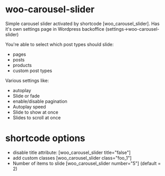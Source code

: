 # woo-carousel-slider
Simple carousel slider activated by shortcode [woo_carousel_slider]. Has it's own settings page in Wordpress backoffice (settings->woo-carousel-slider)

You're able to select which post types should slide: 
  - pages
  - posts
  - products
  - custom post types
 
Various settings like:
  - autoplay
  - Slide or fade
  - enable/disable pagination
  - Autoplay speed
  - Slide to show at once
  - Slides to scroll at once


# shortcode options
- disable title attribute: [woo_carousel_slider title="false"]
- add custom classes [woo_carousel_slider class="foo_1"]
- Number of items to slide [woo_carousel_slider number="5"] (default = 2)
